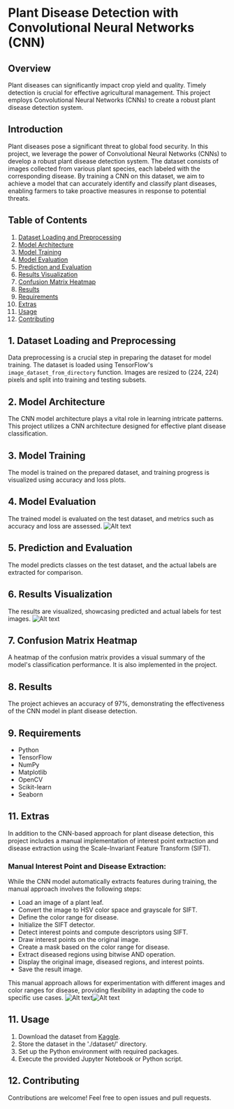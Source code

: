# Plant Disease Detection with Convolutional Neural Networks (CNN) 

## Overview
Plant diseases can significantly impact crop yield and quality. Timely detection is crucial for effective agricultural management. This project employs Convolutional Neural Networks (CNNs) to create a robust plant disease detection system.

## Introduction
Plant diseases pose a significant threat to global food security. In this project, we leverage the power of Convolutional Neural Networks (CNNs) to develop a robust plant disease detection system. The dataset consists of images collected from various plant species, each labeled with the corresponding disease. By training a CNN on this dataset, we aim to achieve a model that can accurately identify and classify plant diseases, enabling farmers to take proactive measures in response to potential threats.

## Table of Contents
1. [Dataset Loading and Preprocessing](#1-dataset-loading-and-preprocessing)
2. [Model Architecture](#2-model-architecture)
3. [Model Training](#3-model-training)
4. [Model Evaluation](#4-model-evaluation)
5. [Prediction and Evaluation](#5-prediction-and-evaluation)
6. [Results Visualization](#6-results-visualization)
7. [Confusion Matrix Heatmap](#7-confusion-matrix-heatmap)
8. [Results](#8-results)
9. [Requirements](#9-requirements)
10. [Extras](#10-Extras)
11. [Usage](#11-usage)
12. [Contributing](#12-contributing)

## 1. Dataset Loading and Preprocessing
Data preprocessing is a crucial step in preparing the dataset for model training. The dataset is loaded using TensorFlow's `image_dataset_from_directory` function. Images are resized to (224, 224) pixels and split into training and testing subsets.

## 2. Model Architecture
The CNN model architecture plays a vital role in learning intricate patterns. This project utilizes a CNN architecture designed for effective plant disease classification.

## 3. Model Training
The model is trained on the prepared dataset, and training progress is visualized using accuracy and loss plots.

## 4. Model Evaluation
The trained model is evaluated on the test dataset, and metrics such as accuracy and loss are assessed.
![Alt text](Figure_1.png)
## 5. Prediction and Evaluation
The model predicts classes on the test dataset, and the actual labels are extracted for comparison.

## 6. Results Visualization
The results are visualized, showcasing predicted and actual labels for test images.
![Alt text](results/result_figure.png)

## 7. Confusion Matrix Heatmap
A heatmap of the confusion matrix provides a visual summary of the model's classification performance. It is also implemented in the project.

## 8. Results
The project achieves an accuracy of 97%, demonstrating the effectiveness of the CNN model in plant disease detection.

## 9. Requirements
- Python
- TensorFlow
- NumPy
- Matplotlib
- OpenCV
- Scikit-learn
- Seaborn

## 11. Extras
In addition to the CNN-based approach for plant disease detection, this project includes a manual implementation of interest point extraction and disease extraction using the Scale-Invariant Feature Transform (SIFT).

### Manual Interest Point and Disease Extraction:
While the CNN model automatically extracts features during training, the manual approach involves the following steps:
   - Load an image of a plant leaf.
   - Convert the image to HSV color space and grayscale for SIFT.
   - Define the color range for disease.
   - Initialize the SIFT detector.
   - Detect interest points and compute descriptors using SIFT.
   - Draw interest points on the original image.
   - Create a mask based on the color range for disease.
   - Extract diseased regions using bitwise AND operation.
   - Display the original image, diseased regions, and interest points.
   - Save the result image.

This manual approach allows for experimentation with different images and color ranges for disease, providing flexibility in adapting the code to specific use cases.
![Alt text](image_with_keypoints.jpg)![Alt text](diseased_regions_result.jpg)

## 11. Usage
1. Download the dataset from [Kaggle](https://www.kaggle.com/datasets/abdallahalidev/plantvillage-dataset/code).
2. Store the dataset in the './dataset/' directory.
3. Set up the Python environment with required packages.
4. Execute the provided Jupyter Notebook or Python script.

## 12. Contributing
Contributions are welcome! Feel free to open issues and pull requests.


